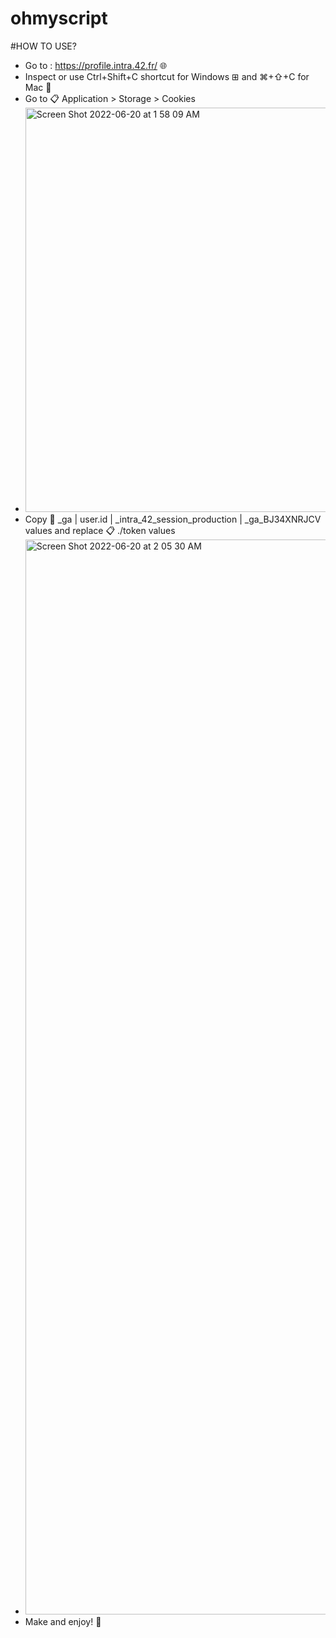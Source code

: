 # ohmyscript

#HOW TO USE?
  - Go to : https://profile.intra.42.fr/ 🌐
  - Inspect or use Ctrl+Shift+C shortcut for Windows ⊞ and ⌘+⇧+C for Mac 
  - Go to 📋 Application > Storage > Cookies
  - <img width="647" alt="Screen Shot 2022-06-20 at 1 58 09 AM" src="https://user-images.githubusercontent.com/55538999/174508106-753eaae9-30c4-44c3-b09c-fafb3a9e887b.png">
  - Copy 📝 _ga | user.id | _intra_42_session_production | _ga_BJ34XNRJCV values and replace 📋 ./token values
  - <img width="1720" alt="Screen Shot 2022-06-20 at 2 05 30 AM" src="https://user-images.githubusercontent.com/55538999/174508333-393cbb96-8ed1-4e16-b1cd-871e8613b409.png">
  - Make and enjoy! 🥳
